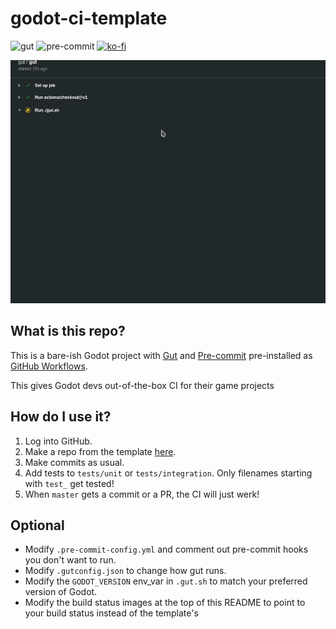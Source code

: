 # godot-ci-template

![gut](https://github.com/jason-h-35/godot-ci-template/workflows/gut/badge.svg)
![pre-commit](https://github.com/jason-h-35/godot-ci-template/workflows/pre-commit/badge.svg)
[![ko-fi](https://www.ko-fi.com/img/githubbutton_sm.svg)](https://ko-fi.com/V7V51YS7O)

![demo-gif](demo.gif)

## What is this repo?
This is a bare-ish Godot project with
[Gut](https://github.com/bitwes/Gut) and [Pre-commit](https://pre-commit.com/)
pre-installed as [GitHub Workflows](https://docs.github.com/en/actions/reference/workflow-syntax-for-github-actions).

This gives Godot devs out-of-the-box CI for their game projects

## How do I use it?
1. Log into GitHub.
2. Make a repo from the template [here](https://github.com/jason-h-35/godot-ci-template/generate).
3. Make commits as usual.
4. Add tests to `tests/unit` or `tests/integration`. Only filenames starting with `test_` get tested!
5. When `master` gets a commit or a PR, the CI will just werk!

## Optional
* Modify `.pre-commit-config.yml` and comment out pre-commit hooks you don't want to run.
* Modify `.gutconfig.json` to change how gut runs.
* Modify the `GODOT_VERSION` env_var in `.gut.sh` to match your preferred version of Godot.
* Modify the build status images at the top of this README to point to your build status instead of the template's
